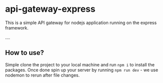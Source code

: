 # api-gateway-express
This is a simple API gateway for nodejs application running on the express framework.

....

## How to use?

Simple clone the project to your local machine and run `npm i` to install the packages. Once done spin up your server by running `npm run dev` - we use nodemon to rerun after file changes.

